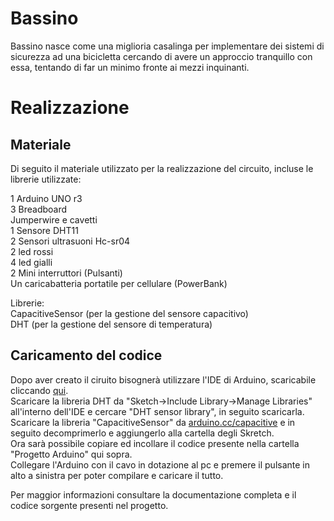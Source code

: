 # Bassino
Bassino nasce come una miglioria casalinga per implementare dei sistemi di sicurezza ad una bicicletta cercando di 
avere un approccio tranquillo con essa, tentando di far un minimo fronte ai mezzi inquinanti.

# Realizzazione
## Materiale
Di seguito il materiale utilizzato per la realizzazione del circuito, incluse le librerie utilizzate:  

1 Arduino UNO r3  
3 Breadboard  
Jumperwire e cavetti  
1 Sensore DHT11  
2 Sensori ultrasuoni Hc-sr04  
2 led rossi  
4 led gialli  
2 Mini interruttori (Pulsanti)  
Un caricabatteria portatile per cellulare (PowerBank)  
  
Librerie:  
CapacitiveSensor (per la gestione del sensore capacitivo)  
DHT (per la gestione del sensore di temperatura)  

## Caricamento del codice
Dopo aver creato il ciruito bisognerà utilizzare l'IDE di Arduino, scaricabile cliccando [qui](https://www.arduino.cc/en/Main/Software).  
Scaricare la libreria DHT da "Sketch->Include Library->Manage Libraries" all'interno dell'IDE e cercare "DHT sensor library", 
in seguito scaricarla.  
Scaricare la libreria "CapacitiveSensor" da [arduino.cc/capacitive](http://playground.arduino.cc/Main/CapacitiveSensor) e in seguito
decomprimerlo e aggiungerlo alla cartella degli Skretch.  
Ora sarà possibile copiare ed incollare il codice presente nella cartella "Progetto Arduino" qui sopra.  
Collegare l'Arduino con il cavo in dotazione al pc e premere il pulsante in alto a sinistra per poter 
compilare e caricare il tutto.  
  
Per maggior informazioni consultare la documentazione completa e il codice sorgente presenti nel progetto.


